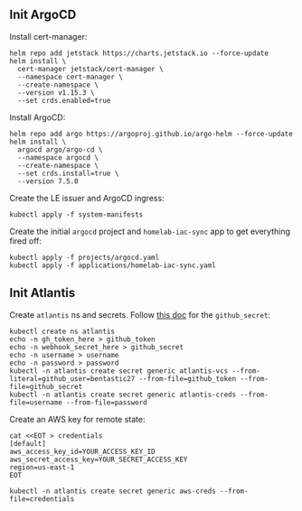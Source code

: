 ## Init ArgoCD

Install cert-manager:

```
helm repo add jetstack https://charts.jetstack.io --force-update
helm install \
  cert-manager jetstack/cert-manager \
  --namespace cert-manager \
  --create-namespace \
  --version v1.15.3 \
  --set crds.enabled=true
```

Install ArgoCD:

```
helm repo add argo https://argoproj.github.io/argo-helm --force-update
helm install \
  argocd argo/argo-cd \
  --namespace argocd \
  --create-namespace \
  --set crds.install=true \
  --version 7.5.0
```

Create the LE issuer and ArgoCD ingress:

```
kubectl apply -f system-manifests
```

Create the initial `argocd` project and `homelab-iac-sync` app to get everything fired off:

```
kubectl apply -f projects/argocd.yaml
kubectl apply -f applications/homelab-iac-sync.yaml
```

## Init Atlantis

Create `atlantis` ns and secrets. Follow [this doc](https://www.runatlantis.io/docs/configuring-webhooks.html) for the `github_secret`:

```
kubectl create ns atlantis
echo -n gh_token_here > github_token
echo -n webhook_secret_here > github_secret
echo -n username > username
echo -n password > password
kubectl -n atlantis create secret generic atlantis-vcs --from-literal=github_user=bentastic27 --from-file=github_token --from-file=github_secret
kubectl -n atlantis create secret generic atlantis-creds --from-file=username --from-file=password
```

Create an AWS key for remote state:

```
cat <<EOT > credentials
[default]
aws_access_key_id=YOUR_ACCESS_KEY_ID
aws_secret_access_key=YOUR_SECRET_ACCESS_KEY
region=us-east-1
EOT

kubectl -n atlantis create secret generic aws-creds --from-file=credentials
```
